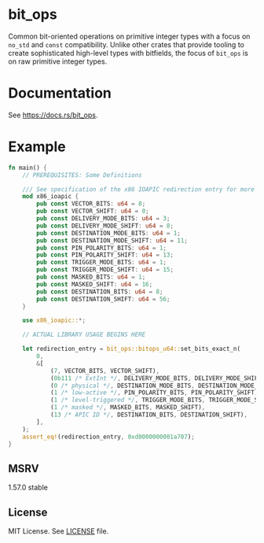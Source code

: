 # bit_ops

Common bit-oriented operations on primitive integer types with a focus on
`no_std` and `const` compatibility. Unlike other crates that provide tooling to
create sophisticated high-level types with bitfields, the focus of `bit_ops` is
on raw primitive integer types.

# Documentation

See <https://docs.rs/bit_ops>.

# Example

<!-- copied from lib.rs -->
```rust
fn main() {
    // PREREQUISITES: Some Definitions

    /// See specification of the x86 IOAPIC redirection entry for more details.
    mod x86_ioapic {
        pub const VECTOR_BITS: u64 = 8;
        pub const VECTOR_SHIFT: u64 = 0;
        pub const DELIVERY_MODE_BITS: u64 = 3;
        pub const DELIVERY_MODE_SHIFT: u64 = 8;
        pub const DESTINATION_MODE_BITS: u64 = 1;
        pub const DESTINATION_MODE_SHIFT: u64 = 11;
        pub const PIN_POLARITY_BITS: u64 = 1;
        pub const PIN_POLARITY_SHIFT: u64 = 13;
        pub const TRIGGER_MODE_BITS: u64 = 1;
        pub const TRIGGER_MODE_SHIFT: u64 = 15;
        pub const MASKED_BITS: u64 = 1;
        pub const MASKED_SHIFT: u64 = 16;
        pub const DESTINATION_BITS: u64 = 8;
        pub const DESTINATION_SHIFT: u64 = 56;
    }

    use x86_ioapic::*;

    // ACTUAL LIBRARY USAGE BEGINS HERE

    let redirection_entry = bit_ops::bitops_u64::set_bits_exact_n(
        0,
        &[
            (7, VECTOR_BITS, VECTOR_SHIFT),
            (0b111 /* ExtInt */, DELIVERY_MODE_BITS, DELIVERY_MODE_SHIFT),
            (0 /* physical */, DESTINATION_MODE_BITS, DESTINATION_MODE_SHIFT),
            (1 /* low-active */, PIN_POLARITY_BITS, PIN_POLARITY_SHIFT),
            (1 /* level-triggered */, TRIGGER_MODE_BITS, TRIGGER_MODE_SHIFT),
            (1 /* masked */, MASKED_BITS, MASKED_SHIFT),
            (13 /* APIC ID */, DESTINATION_BITS, DESTINATION_SHIFT),
        ],
    );
    assert_eq!(redirection_entry, 0xd0000000001a707);
}
```

## MSRV

<!-- Keep in sync with lib.rs and Cargo.toml!  -->
1.57.0 stable

## License

MIT License. See [LICENSE](./LICENSE) file.
